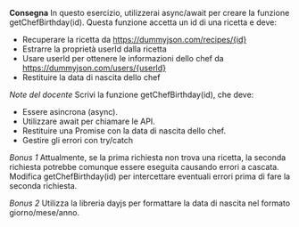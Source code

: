 **Consegna**
In questo esercizio, utilizzerai async/await per creare la funzione getChefBirthday(id). Questa funzione accetta un id di una ricetta e deve:
- Recuperare la ricetta da https://dummyjson.com/recipes/{id}
- Estrarre la proprietà userId dalla ricetta
- Usare userId per ottenere le informazioni dello chef da https://dummyjson.com/users/{userId}
- Restituire la data di nascita dello chef

*Note del docente*
Scrivi la funzione getChefBirthday(id), che deve:
- Essere asincrona (async).
- Utilizzare await per chiamare le API.
- Restituire una Promise con la data di nascita dello chef.
- Gestire gli errori con try/catch

*Bonus 1*
Attualmente, se la prima richiesta non trova una ricetta, la seconda richiesta potrebbe comunque essere eseguita causando errori a cascata.
Modifica getChefBirthday(id) per intercettare eventuali errori prima di fare la seconda richiesta.

*Bonus 2*
Utilizza la libreria dayjs per formattare la data di nascita nel formato giorno/mese/anno.